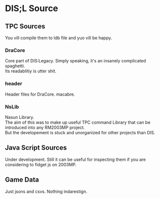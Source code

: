 # DIS;L Source
## TPC Sources
You vill compile them to ldb file and yuo vill be happy.  
### DraCore  
Core part of DIS:Legacy. Simply speaking, it's an insanely complicated spaghetti.  
Its readablitiy is utter shit.  
### header
Header files for DraCore. macabre.  
### NsLib  
Nasun Library.  
The aim of this was to make up useful TPC command Library that can be introduced into any RM2003MP project.  
But the developement is stuck and unorganized for other projects than DIS.  
## Java Script Sources  
Under development. Still it can be useful for inspecting them if you are considering to fidget js on 2003MP.  
  
## Game Data
Just jsons and csvs. Nothing indarestign.  
